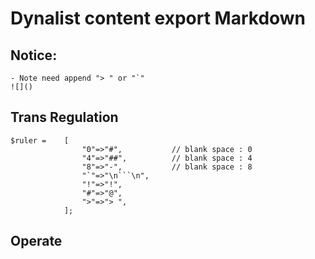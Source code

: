 # Dynalist content export Markdown

## Notice:
    - Note need append "> " or "`"
    ![]()

## Trans Regulation

```
$ruler =    [                  
                "0"=>"#",           // blank space : 0
                "4"=>"##",          // blank space : 4
                "8"=>"-",           // blank space : 8
                "`"=>"\n```\n",     
                "!"=>"!",
                "#"=>"@",
                ">"=>"> ",
            ];
```                        


## Operate


